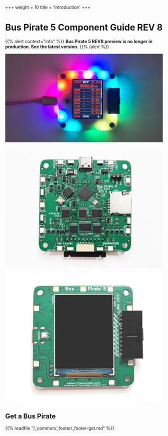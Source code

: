 +++
weight = 10
title = 'Introduction'
+++

# Bus Pirate 5 Component Guide REV 8

{{% alert context="info" %}}
**Bus Pirate 5 REV8 preview is no longer in production. See the latest version.**
{{% /alert %}}

![](./img/bp-rgb-dark.jpg)

![](./img/bp5-pcb-bottom.jpg)

![](./img/bp5-pcb-top.jpg)

## Get a Bus Pirate
 

{{% readfile "/_common/_footer/_footer-get.md" %}}